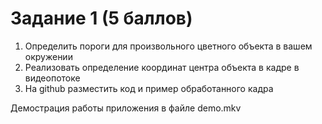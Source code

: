 # Задание 1 (5 баллов)
1. Определить пороги для произвольного цветного объекта в вашем окружении
2. Реализовать определение координат центра объекта в кадре в видеопотоке
3. На github разместить код и пример обработанного кадра


Демострация работы приложения в файле demo.mkv
